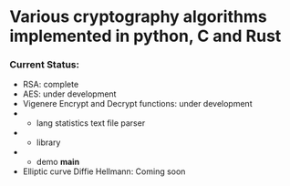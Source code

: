 # Various cryptography algorithms implemented in python, C and Rust
### Current Status:
- RSA: complete
- AES: under development
- Vigenere Encrypt and Decrypt functions: under development
- - lang statistics text file parser
- - library
- - demo __main__
- Elliptic curve Diffie Hellmann: Coming soon

